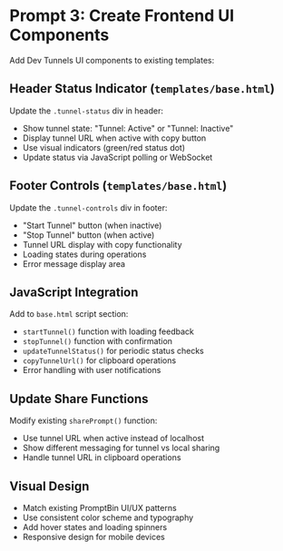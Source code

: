 # Prompt 3: Create Frontend UI Components

Add Dev Tunnels UI components to existing templates:

## Header Status Indicator (`templates/base.html`)

Update the `.tunnel-status` div in header:
- Show tunnel state: "Tunnel: Active" or "Tunnel: Inactive"
- Display tunnel URL when active with copy button
- Use visual indicators (green/red status dot)
- Update status via JavaScript polling or WebSocket

## Footer Controls (`templates/base.html`)

Update the `.tunnel-controls` div in footer:
- "Start Tunnel" button (when inactive)
- "Stop Tunnel" button (when active) 
- Tunnel URL display with copy functionality
- Loading states during operations
- Error message display area

## JavaScript Integration

Add to `base.html` script section:
- `startTunnel()` function with loading feedback
- `stopTunnel()` function with confirmation
- `updateTunnelStatus()` for periodic status checks
- `copyTunnelUrl()` for clipboard operations
- Error handling with user notifications

## Update Share Functions

Modify existing `sharePrompt()` function:
- Use tunnel URL when active instead of localhost
- Show different messaging for tunnel vs local sharing
- Handle tunnel URL in clipboard operations

## Visual Design

- Match existing PromptBin UI/UX patterns
- Use consistent color scheme and typography  
- Add hover states and loading spinners
- Responsive design for mobile devices